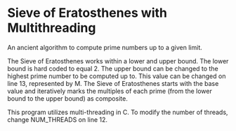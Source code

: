 # Sieve of Eratosthenes with Multithreading
An ancient algorithm to compute prime numbers up to a given limit.

The Sieve of Eratosthenes works within a lower and upper bound. The lower bound is hard coded to equal 2. The upper bound can be changed to the highest prime number to be computed up to. This value can be changed on line 13, represented by M. The Sieve of Eratosthenes starts with the base value and iteratively marks the multiples of each prime (from the lower bound to the upper bound) as composite. 

This program utilizes multi-threading in C. To modify the number of threads, change NUM_THREADS on line 12.
